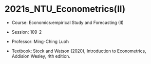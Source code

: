 # 2021s_NTU_Econometrics(II)

- Course: Economics:empirical Study and Forecasting (II) 

- Session: 109-2

- Professor: Ming-Ching Luoh

- Textbook: Stock and Watson (2020), Introduction to Econometrics, Addision Wesley, 4th edition.
